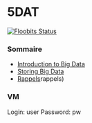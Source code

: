 # 5DAT

[![Floobits Status](https://floobits.com/C0ZEN/5DAT.svg)](https://floobits.com/C0ZEN/5DAT/redirect)

### Sommaire

- [Introduction to Big Data]({{site.homePageUrl}}1)
- [Storing Big Data]({{site.homePageUrl}}2)
- [Rappels]({{site.homePageUrl}})rappels)

### VM

Login: user
Password: pw
